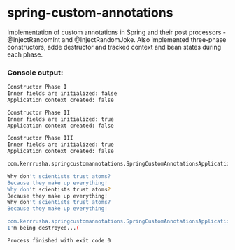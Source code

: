 # spring-custom-annotations
Implementation of custom annotations in Spring and their post processors - @InjectRandomInt and @InjectRandomJoke. Also implemented three-phase constructors, adde destructor and tracked context and bean states during each phase.

### Console output:

```sh
Constructor Phase I
Inner fields are initialized: false
Application context created: false

Constructor Phase II
Inner fields are initialized: true
Application context created: false

Constructor Phase III
Inner fields are initialized: true
Application context created: false

com.kerrrusha.springcustomannotations.SpringCustomAnnotationsApplication - Application context created: true

Why don't scientists trust atoms?
Because they make up everything!
Why don't scientists trust atoms?
Because they make up everything!
Why don't scientists trust atoms?
Because they make up everything!

com.kerrrusha.springcustomannotations.SpringCustomAnnotationsApplication - Closing context...
I'm being destroyed...(

Process finished with exit code 0

```
